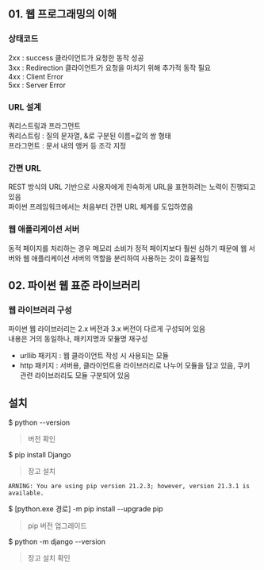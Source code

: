 ## 01. 웹 프로그래밍의 이해
### 상태코드
2xx : success 클라이언트가 요청한 동작 성공  
3xx : Redirection 클라이언트가 요청을 마치기 위해 추가적 동작 필요  
4xx : Client Error  
5xx : Server Error  

### URL 설계
쿼리스트링과 프라그먼트  
쿼리스트링 : 질의 문자열, &로 구분된 이름=값의 쌍 형태  
프라그먼트 : 문서 내의 앵커 등 조각 지정  

### 간편 URL
REST 방식의 URL 기반으로 사용자에게 친숙하게 URL을 표현하려는 노력이 진행되고 있음  
파이썬 프레임워크에서는 처음부터 간편 URL 체계를 도입하였음

### 웹 애플리케이션 서버
동적 페이지를 처리하는 경우 메모리 소비가 정적 페이지보다 훨씬 심하기 때문에 웹 서버와 웹 애플리케이션 서버의 역할을 분리하여 사용하는 것이 효율적임

## 02. 파이썬 웹 표준 라이브러리
### 웹 라이브러리 구성
파이썬 웹 라이브러리는 2.x 버전과 3.x 버전이 다르게 구성되어 있음  
내용은 거의 동일하나, 패키지명과 모듈명 재구성
- urllib 패키지 : 웹 클라이언트 작성 시 사용되는 모듈
- http 패키지 : 서버용, 클라이언트용 라이브러리로 나누어 모듈을 담고 있음, 쿠키 관련 라이브러리도 모듈 구분되어 있음

## 설치
$ python --version  
> 버전 확인  


$ pip install Django  
> 장고 설치  

```
ARNING: You are using pip version 21.2.3; however, version 21.3.1 is available.  
```
$ [python.exe 경로] -m pip install --upgrade pip  
> pip 버전 업그레이드  


$ python -m django --version  
> 장고 설치 확인  


